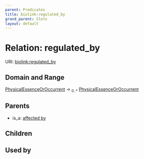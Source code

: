 ```yaml
---
parent: Predicates
title: biolink:regulated_by
grand_parent: Slots
layout: default
---
```


# Relation: regulated_by




URI: [biolink:regulated_by](https://w3id.org/biolink/vocab/regulated_by)

## Domain and Range

[PhysicalEssenceOrOccurrent](PhysicalEssenceOrOccurrent.md) ->  <sub>0..\*</sub> [PhysicalEssenceOrOccurrent](PhysicalEssenceOrOccurrent.md)

## Parents

 *  is_a: [affected by](affected_by.md)

## Children


## Used by

